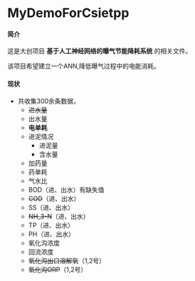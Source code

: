 # MyDemoForCsietpp

#### 简介
这是大创项目 **基于人工神经网络的曝气节能降耗系统** 的相关文件。

该项目希望建立一个ANN,降低曝气过程中的电能消耗。

#### 现状

- 共收集300余条数据，
    - ~~进水量~~
    - 出水量
    - **电单耗**
    - 进泥情况
      - 进泥量
      - 含水量
    - 加药量
    - 药单耗
    - 气水比
    - BOD（进、出水）有缺失值
    - ~~COD~~（进、出水）
    - SS（进、出水）
    - ~~NH_3-N~~（进、出水）
    - TP（进、出水）
    - PH（进、出水）
    - 氧化沟浓度
    - 回流浓度
    - ~~氧化沟出口溶解氧~~（1,2号）
    - ~~氧化沟ORP~~（1,2号）